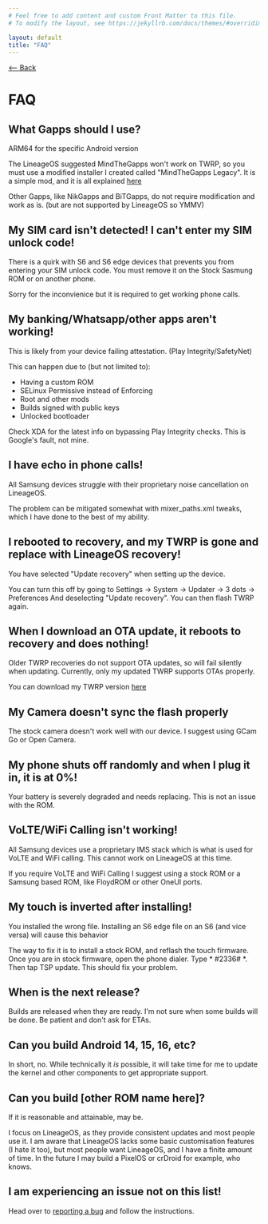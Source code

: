 ```yaml
---
# Feel free to add content and custom Front Matter to this file.
# To modify the layout, see https://jekyllrb.com/docs/themes/#overriding-theme-defaults

layout: default
title: "FAQ"
---
```

[ <-- Back](../)
# FAQ
## What Gapps should I use?
ARM64 for the specific Android version

The LineageOS suggested MindTheGapps won't work on TWRP, so you must use a modified installer I created called "MindTheGapps Legacy". It is a simple mod, and it is all explained [here](../downloads/mindthegapps)

Other Gapps, like NikGapps and BiTGapps, do not require modification and work as is. (but are not supported by LineageOS so YMMV)

## My SIM card isn't detected! I can't enter my SIM unlock code!
There is a quirk with S6 and S6 edge devices that prevents you from entering your SIM unlock code. You must remove it on the Stock Sasmung ROM or on another phone.

Sorry for the inconvienice but it is required to get working phone calls.

## My banking/Whatsapp/other apps aren't working!
This is likely from your device failing attestation. (Play Integrity/SafetyNet)  

This can happen due to (but not limited to):
- Having a custom ROM
- SELinux Permissive instead of Enforcing
- Root and other mods
- Builds signed with public keys
- Unlocked bootloader

Check XDA for the latest info on bypassing Play Integrity checks. This is Google's fault, not mine.

## I have echo in phone calls!
All Samsung devices struggle with their proprietary noise cancellation on LineageOS.

The problem can be mitigated somewhat with mixer_paths.xml tweaks, which I have done to the best of my ability. 

## I rebooted to recovery, and my TWRP is gone and replace with LineageOS recovery!
You have selected "Update recovery" when setting up the device. 

You can turn this off by going to Settings -> System -> Updater -> 3 dots -> Preferences
And deselecting "Update recovery". You can then flash TWRP again.

## When I download an OTA update, it reboots to recovery and does nothing!
Older TWRP recoveries do not support OTA updates, so will fail silently when updating. Currently, only my updated TWRP supports OTAs properly.

You can download my TWRP version [here](../downloads/twrp)

## My Camera doesn't sync the flash properly
The stock camera doesn't work well with our device. I suggest using GCam Go or Open Camera. 

## My phone shuts off randomly and when I plug it in, it is at 0%!
Your battery is severely degraded and needs replacing. This is not an issue with the ROM.

## VoLTE/WiFi Calling isn't working!
All Samsung devices use a proprietary IMS stack which is what is used for VoLTE and WiFi calling. This cannot work on LineageOS at this time.

If you require VoLTE and WiFi Calling I suggest using a stock ROM or a Samsung based ROM, like FloydROM or other OneUI ports.

## My touch is inverted after installing!
You installed the wrong file. Installing an S6 edge file on an S6 (and vice versa) will cause this behavior

The way to fix it is to install a stock ROM, and reflash the touch firmware. 
Once you are in stock firmware, open the phone dialer. Type * #2336# *. Then tap TSP update. This should fix your problem. 

## When is the next release?
Builds are released when they are ready. I'm not sure when some builds will be done. Be patient and don't ask for ETAs.

## Can you build Android 14, 15, 16, etc?
In short, no. While technically it *is* possible, it will take time for me to update the kernel and other components to get appropriate support.

## Can you build [other ROM name here]?
If it is reasonable and attainable, may be.

I focus on LineageOS, as they provide consistent updates and most people use it. I am aware that LineageOS lacks some basic customisation features (I hate it too), but most people want LineageOS, and I have a finite amount of time. In the future I may build a PixelOS or crDroid for example, who knows. 

## I am experiencing an issue not on this list!
Head over to [reporting a bug](../bugreport) and follow the instructions.